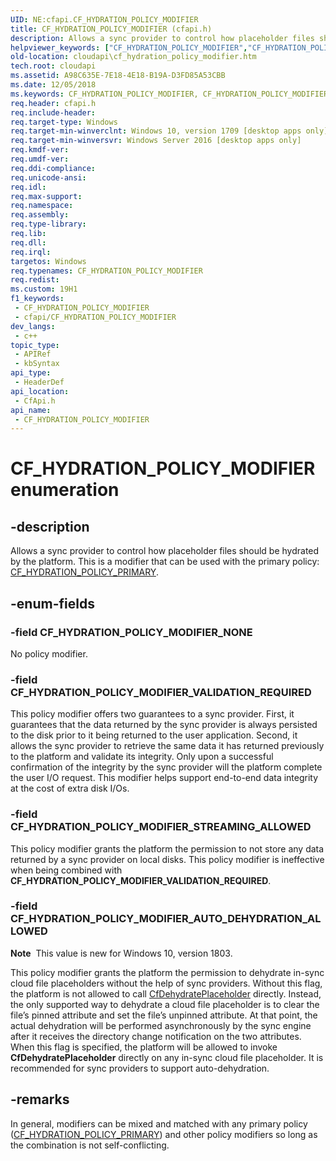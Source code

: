 ```yaml
---
UID: NE:cfapi.CF_HYDRATION_POLICY_MODIFIER
title: CF_HYDRATION_POLICY_MODIFIER (cfapi.h)
description: Allows a sync provider to control how placeholder files should be hydrated by the platform. This is a modifier that can be used with the primary policy:\_CF_HYDRATION_POLICY_PRIMARY.
helpviewer_keywords: ["CF_HYDRATION_POLICY_MODIFIER","CF_HYDRATION_POLICY_MODIFIER enumeration","CF_HYDRATION_POLICY_MODIFIER_AUTO_DEHYDRATION_ALLOWED","CF_HYDRATION_POLICY_MODIFIER_NONE","CF_HYDRATION_POLICY_MODIFIER_STREAMING_ALLOWED","CF_HYDRATION_POLICY_MODIFIER_VALIDATION_REQUIRED","cfapi/CF_HYDRATION_POLICY_MODIFIER","cfapi/CF_HYDRATION_POLICY_MODIFIER_AUTO_DEHYDRATION_ALLOWED","cfapi/CF_HYDRATION_POLICY_MODIFIER_NONE","cfapi/CF_HYDRATION_POLICY_MODIFIER_STREAMING_ALLOWED","cfapi/CF_HYDRATION_POLICY_MODIFIER_VALIDATION_REQUIRED","cloudApi.cf_hydration_policy_modifier"]
old-location: cloudapi\cf_hydration_policy_modifier.htm
tech.root: cloudapi
ms.assetid: A98C635E-7E18-4E18-B19A-D3FD85A53CBB
ms.date: 12/05/2018
ms.keywords: CF_HYDRATION_POLICY_MODIFIER, CF_HYDRATION_POLICY_MODIFIER enumeration, CF_HYDRATION_POLICY_MODIFIER_AUTO_DEHYDRATION_ALLOWED, CF_HYDRATION_POLICY_MODIFIER_NONE, CF_HYDRATION_POLICY_MODIFIER_STREAMING_ALLOWED, CF_HYDRATION_POLICY_MODIFIER_VALIDATION_REQUIRED, cfapi/CF_HYDRATION_POLICY_MODIFIER, cfapi/CF_HYDRATION_POLICY_MODIFIER_AUTO_DEHYDRATION_ALLOWED, cfapi/CF_HYDRATION_POLICY_MODIFIER_NONE, cfapi/CF_HYDRATION_POLICY_MODIFIER_STREAMING_ALLOWED, cfapi/CF_HYDRATION_POLICY_MODIFIER_VALIDATION_REQUIRED, cloudApi.cf_hydration_policy_modifier
req.header: cfapi.h
req.include-header: 
req.target-type: Windows
req.target-min-winverclnt: Windows 10, version 1709 [desktop apps only]
req.target-min-winversvr: Windows Server 2016 [desktop apps only]
req.kmdf-ver: 
req.umdf-ver: 
req.ddi-compliance: 
req.unicode-ansi: 
req.idl: 
req.max-support: 
req.namespace: 
req.assembly: 
req.type-library: 
req.lib: 
req.dll: 
req.irql: 
targetos: Windows
req.typenames: CF_HYDRATION_POLICY_MODIFIER
req.redist: 
ms.custom: 19H1
f1_keywords:
 - CF_HYDRATION_POLICY_MODIFIER
 - cfapi/CF_HYDRATION_POLICY_MODIFIER
dev_langs:
 - c++
topic_type:
 - APIRef
 - kbSyntax
api_type:
 - HeaderDef
api_location:
 - CfApi.h
api_name:
 - CF_HYDRATION_POLICY_MODIFIER
---
```


# CF_HYDRATION_POLICY_MODIFIER enumeration


## -description

Allows a sync provider to control how placeholder files should be hydrated by the platform. This is a modifier that can be used with the primary policy: <a href="/windows/desktop/api/cfapi/ne-cfapi-cf_hydration_policy_primary">CF_HYDRATION_POLICY_PRIMARY</a>.

## -enum-fields

### -field CF_HYDRATION_POLICY_MODIFIER_NONE

No policy modifier.

### -field CF_HYDRATION_POLICY_MODIFIER_VALIDATION_REQUIRED

This policy modifier offers two guarantees to a sync provider. First, it guarantees that the data returned by the sync provider is always persisted to the disk prior to it being returned to the user application. Second, it allows the sync provider to retrieve the same data it has returned previously to the platform and validate its integrity. Only upon a successful confirmation of the integrity by the sync provider will the platform complete the user I/O request. This modifier helps support end-to-end data integrity at the cost of extra disk I/Os.

### -field CF_HYDRATION_POLICY_MODIFIER_STREAMING_ALLOWED

This policy modifier grants the platform the permission to not store any data returned by a sync provider on local disks. This policy modifier is ineffective when being combined with <b>CF_HYDRATION_POLICY_MODIFIER_VALIDATION_REQUIRED</b>.

### -field CF_HYDRATION_POLICY_MODIFIER_AUTO_DEHYDRATION_ALLOWED

<b>Note</b>  This value is new for Windows 10, version 1803.

This policy modifier grants the platform the permission to dehydrate in-sync cloud file placeholders without the help of sync providers. Without this flag, the platform is not allowed to call <a href="/previous-versions/mt827480(v=vs.85)">CfDehydratePlaceholder</a> directly. Instead, the only supported way to dehydrate a cloud file placeholder is to clear the file’s pinned attribute and set the file’s unpinned attribute. At that point, the actual dehydration will be performed asynchronously by the sync engine after it receives the directory change notification on the two attributes. When this flag is specified, the platform will be allowed to invoke <b>CfDehydratePlaceholder</b> directly on any in-sync cloud file placeholder. It is recommended for sync providers to support auto-dehydration.

## -remarks

In general, modifiers can be mixed and matched with any primary policy (<a href="/windows/desktop/api/cfapi/ne-cfapi-cf_hydration_policy_primary">CF_HYDRATION_POLICY_PRIMARY</a>) and other policy modifiers so long as the combination is not self-conflicting.